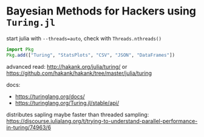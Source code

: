 # Bayesian Methods for Hackers using `Turing.jl`

start julia with `--threads=auto`, check with `Threads.nthreads()`

```julia
import Pkg
Pkg.add(["Turing", "StatsPlots", "CSV", "JSON", "DataFrames"])
```

advanced read: http://hakank.org/julia/turing/ or https://github.com/hakank/hakank/tree/master/julia/turing

docs:
- https://turinglang.org/docs/
- https://turinglang.org/Turing.jl/stable/api/

distributes sapling maybe faster than threaded sampling: https://discourse.julialang.org/t/trying-to-understand-parallel-performance-in-turing/74963/6
